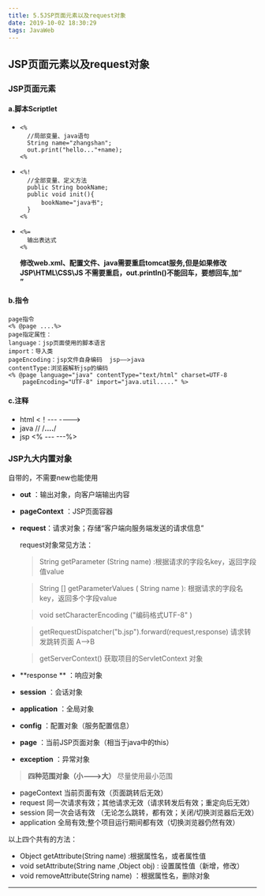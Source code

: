 ```yaml
---
title: 5.5JSP页面元素以及request对象
date: 2019-10-02 18:30:29
tags: JavaWeb
---
```


## JSP页面元素以及request对象

### JSP页面元素

#### a.脚本Scriptlet

- ```
  <%
  	//局部变量、java语句
  	String name="zhangshan";
  	out.print("hello..."+name);
  <%
  ```

- ```
  <%!
  	//全部变量、定义方法
  	public String bookName;
  	public void init(){
  		bookName="java书";
  	}
  <%
  ```

- ```
  <%=
  	输出表达式
  <%
  ```

  **修改web.xml、配置文件、java需要重启tomcat服务,但是如果修改JSP\HTML\CSS\JS 不需要重启，out.println()不能回车，要想回车,加“<br/>”**

#### b.指令

```
page指令
<% @page ....%>
page指定属性：
language：jsp页面使用的脚本语言
import：导入类
pageEncoding：jsp文件自身编码  jsp——>java
contentType:浏览器解析jsp的编码
<% @page language="java" contentType="text/html" charset=UTF-8 
	pageEncoding="UTF-8" import="java.util....." %>
```

#### c.注释

- html      <！---   ---->
- java        //    /**....**/
- jsp    <% ---  ---%>

### JSP九大内置对象

自带的，不需要new也能使用

- **out** ：输出对象，向客户端输出内容

- **pageContext**  ：JSP页面容器   

- **request**：请求对象；存储“客户端向服务端发送的请求信息”      

  request对象常见方法：

  > String getParameter (String name)  :根据请求的字段名key，返回字段值value

  > String [] getParameterValues ( String name ): 根据请求的字段名key，返回多个字段value

  > void setCharacterEncoding ("编码格式UTF-8" )

  > getRequestDispatcher("b.jsp").forward(request,response)     请求转发跳转页面   A-->B

  > getServerContext()  获取项目的ServletContext 对象

- **response **  ：响应对象

- **session**  ：会话对象   

- **application**    ：全局对象   

- **config**  ：配置对象（服务配置信息）

- **page**   ：当前JSP页面对象（相当于java中的this）

- **exception**   ：异常对象

> **四种范围对象（小--->大）**    尽量使用最小范围

- pageContext     当前页面有效（页面跳转后无效）
- request     同一次请求有效；其他请求无效（请求转发后有效；重定向后无效）
- session    同一次会话有效 （无论怎么跳转，都有效；关闭/切换浏览器后无效）
- application    全局有效;整个项目运行期间都有效（切换浏览器仍然有效）

以上四个共有的方法：

- Object getAttribute(String name) :根据属性名，或者属性值
- void setAttribute(String name ,Object obj)  :  设置属性值（新增，修改）
- void removeAttribute(String name) ：根据属性名，删除对象

---

